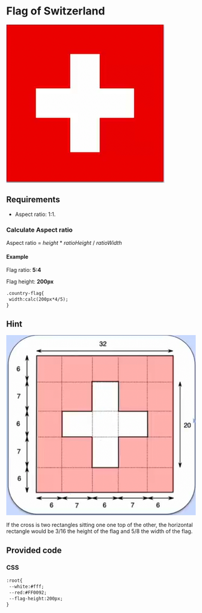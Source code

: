 # Flag of Switzerland

![Flag  of Switzerland](./FlagOfSwitzerland.png)

## Requirements

- Aspect ratio: 1:1.

### Calculate Aspect ratio

Aspect ratio = *height* * *ratioHeight* / *ratioWidth*

#### Example

Flag ratio: **5:4**

Flag height: **200px**

    .country-flag{
     width:calc(200px*4/5);
    }

## Hint

![Hint](./Hint.png)

If the cross is two rectangles sitting one one top of the other, the horizontal rectangle would be 3/16 the height of the
flag and 5/8 the width of the flag.

## Provided code

### CSS

    :root{
     --white:#fff;
     --red:#FF0092;
     --flag-height:200px;
    }
